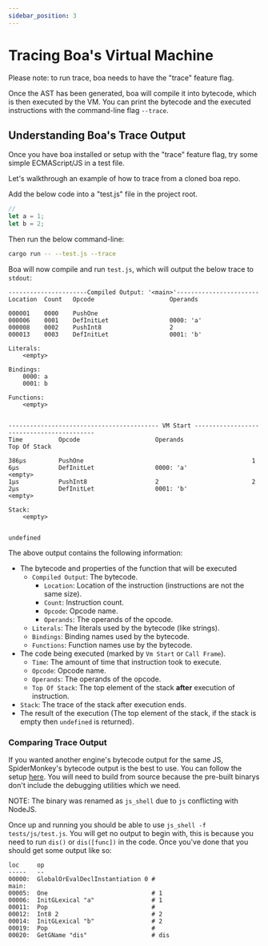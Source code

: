 ```yaml
---
sidebar_position: 3
---
```


# Tracing Boa's Virtual Machine

Please note: to run trace, boa needs to have the "trace" feature flag.

Once the AST has been generated, boa will compile it into bytecode, which is then executed by the VM.
You can print the bytecode and the executed instructions with the command-line flag `--trace`.

## Understanding Boa's Trace Output

Once you have boa installed or setup with the "trace" feature flag, try some simple ECMAScript/JS in a test file.

Let's walkthrough an example of how to trace from a cloned boa repo.

Add the below code into a "test.js" file in the project root.

```js title="test.js"
//
let a = 1;
let b = 2;
```

Then run the below command-line:

```bash
cargo run -- --test.js --trace
```

Boa will now compile and run `test.js`, which will output the below trace to `stdout`:

```text
----------------------Compiled Output: '<main>'-----------------------
Location  Count   Opcode                     Operands

000001    0000    PushOne
000006    0001    DefInitLet                 0000: 'a'
000008    0002    PushInt8                   2
000013    0003    DefInitLet                 0001: 'b'

Literals:
    <empty>

Bindings:
    0000: a
    0001: b

Functions:
    <empty>


------------------------------------------ VM Start ------------------------------------------
Time          Opcode                     Operands                   Top Of Stack

386μs         PushOne                                               1
6μs           DefInitLet                 0000: 'a'                  <empty>
1μs           PushInt8                   2                          2
2μs           DefInitLet                 0001: 'b'                  <empty>

Stack:
    <empty>


undefined
```

The above output contains the following information:

- The bytecode and properties of the function that will be executed
  - `Compiled Output`: The bytecode.
    - `Location`: Location of the instruction (instructions are not the same size).
    - `Count`: Instruction count.
    - `Opcode`: Opcode name.
    - `Operands`: The operands of the opcode.
  - `Literals`: The literals used by the bytecode (like strings).
  - `Bindings`: Binding names used by the bytecode.
  - `Functions`: Function names use by the bytecode.
- The code being executed (marked by `Vm Start` or `Call Frame`).
  - `Time`: The amount of time that instruction took to execute.
  - `Opcode`: Opcode name.
  - `Operands`: The operands of the opcode.
  - `Top Of Stack`: The top element of the stack **after** execution of instruction.
- `Stack`: The trace of the stack after execution ends.
- The result of the execution (The top element of the stack, if the stack is empty then `undefined` is returned).

### Comparing Trace Output

If you wanted another engine's bytecode output for the same JS, SpiderMonkey's bytecode output is the best to use. You can follow the setup [here](https://udn.realityripple.com/docs/Mozilla/Projects/SpiderMonkey/Introduction_to_the_JavaScript_shell). You will need to build from source because the pre-built binarys don't include the debugging utilities which we need.

NOTE: The binary was renamed as `js_shell` due to `js` conflicting with NodeJS.

Once up and running you should be able to use `js_shell -f tests/js/test.js`. You will get no output to begin with, this is because you need to run `dis()` or `dis([func])` in the code. Once you've done that you should get some output like so:

```text
loc     op
-----   --
00000:  GlobalOrEvalDeclInstantiation 0 #
main:
00005:  One                             # 1
00006:  InitGLexical "a"                # 1
00011:  Pop                             #
00012:  Int8 2                          # 2
00014:  InitGLexical "b"                # 2
00019:  Pop                             #
00020:  GetGName "dis"                  # dis
```